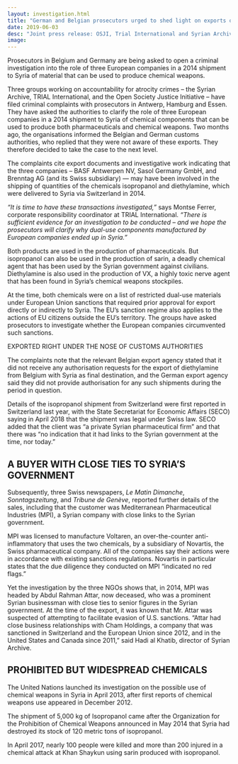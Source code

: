 ```yaml
---
layout: investigation.html
title: "German and Belgian prosecutors urged to shed light on exports of dual-use goods to Syria "
date: 2019-06-03
desc: "Joint press release: OSJI, Trial International and Syrian Archive"
image:
---
```

Prosecutors in Belgium and Germany are being asked to open a criminal investigation into the role of three European companies in a 2014 shipment to Syria of material that can be used to produce chemical weapons.

Three groups working on accountability for atrocity crimes – the Syrian Archive, TRIAL International, and the Open Society Justice Initiative – have filed criminal complaints with prosecutors in Antwerp, Hamburg and Essen. They have asked the authorities to clarify the role of three European companies in a 2014 shipment to Syria of chemical components that can be used to produce both pharmaceuticals and chemical weapons. Two months ago, the organisations informed the Belgian and German customs authorities, who replied that they were not aware of these exports. They therefore decided to take the case to the next level.

The complaints cite export documents and investigative work indicating that the three companies – BASF Antwerpen NV, Sasol Germany GmbH, and Brenntag AG (and its Swiss subsidiary) — may have been involved in the shipping of quantities of the chemicals isopropanol and diethylamine, which were delivered to Syria via Switzerland in 2014.

*“It is time to have these transactions investigated,”* says Montse Ferrer, corporate responsibility coordinator at TRIAL International. *“There is sufficient evidence for an investigation to be conducted – and we hope the prosecutors will clarify why dual-use components manufactured by European companies ended up in Syria.”*

Both products are used in the production of pharmaceuticals. But isopropanol can also be used in the production of sarin, a deadly chemical agent that has been used by the Syrian government against civilians. Diethylamine is also used in the production of VX, a highly toxic nerve agent that has been found in Syria’s chemical weapons stockpiles.

At the time, both chemicals were on a list of restricted dual-use materials under European Union sanctions that required prior approval for export directly or indirectly to Syria. The EU’s sanction regime also applies to the actions of EU citizens outside the EU’s territory. The groups have asked prosecutors to investigate whether the European companies circumvented such sanctions.

EXPORTED RIGHT UNDER THE NOSE OF CUSTOMS AUTHORITIES

The complaints note that the relevant Belgian export agency stated that it did not receive any authorisation requests for the export of diethylamine from Belgium with Syria as final destination, and the German export agency said they did not provide authorisation for any such shipments during the period in question.

Details of the isopropanol shipment from Switzerland were first reported in Switzerland last year, with the State Secretariat for Economic Affairs (SECO) saying in April 2018 that the shipment was legal under Swiss law. SECO added that the client was “a private Syrian pharmaceutical firm” and that there was “no indication that it had links to the Syrian government at the time, nor today.”

## A BUYER WITH CLOSE TIES TO SYRIA’S GOVERNMENT

Subsequently, three Swiss newspapers, *Le Matin Dimanche*, *Sonntagszeitung*, and *Tribune de Genève*, reported further details of the sales, including that the customer was Mediterranean Pharmaceutical Industries (MPI), a Syrian company with close links to the Syrian government.

MPI was licensed to manufacture Voltaren, an over-the-counter anti-inflammatory that uses the two chemicals, by a subsidiary of Novartis, the Swiss pharmaceutical company. All of the companies say their actions were in accordance with existing sanctions regulations. Novartis in particular states that the due diligence they conducted on MPI “indicated no red flags.”

Yet the investigation by the three NGOs shows that, in 2014, MPI was headed by Abdul Rahman Attar, now deceased, who was a prominent Syrian businessman with close ties to senior figures in the Syrian government. At the time of the export, it was known that Mr. Attar was suspected of attempting to facilitate evasion of U.S. sanctions. “Attar had close business relationships with Cham Holdings, a company that was sanctioned in Switzerland and the European Union since 2012, and in the United States and Canada since 2011,” said Hadi al Khatib, director of Syrian Archive.

## PROHIBITED BUT WIDESPREAD CHEMICALS

The United Nations launched its investigation on the possible use of chemical weapons in Syria in April 2013, after first reports of chemical weapons use appeared in December 2012.

The shipment of 5,000 kg of Isopropanol came after the Organization for the Prohibition of Chemical Weapons announced in May 2014 that Syria had destroyed its stock of 120 metric tons of isopropanol.

In April 2017, nearly 100 people were killed and more than 200 injured in a chemical attack at Khan Shaykun using sarin produced with isopropanol.

